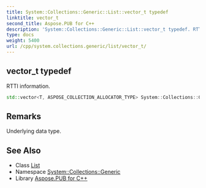 ```yaml
---
title: System::Collections::Generic::List::vector_t typedef
linktitle: vector_t
second_title: Aspose.PUB for C++
description: 'System::Collections::Generic::List::vector_t typedef. RTTI information in C++.'
type: docs
weight: 5400
url: /cpp/system.collections.generic/list/vector_t/
---
```

## vector_t typedef


RTTI information.

```cpp
std::vector<T, ASPOSE_COLLECTION_ALLOCATOR_TYPE> System::Collections::Generic::List< T >::vector_t
```

## Remarks


Underlying data type. 
## See Also

* Class [List](../)
* Namespace [System::Collections::Generic](../../)
* Library [Aspose.PUB for C++](../../../)
